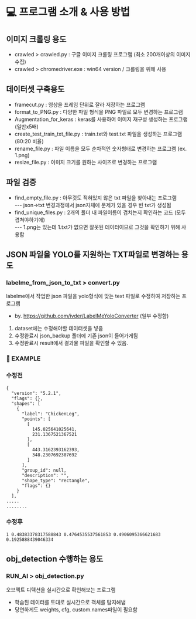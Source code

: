 # 💻 프로그램 소개 & 사용 방법

## 이미지 크롤링 용도
- crawled > crawled.py : 구글 이미지 크롤링 프로그램 (최소 200개이상의 이미지 수집)
- crawled > chromedriver.exe : win64 version / 크롤링을 위해 사용


## 데이터셋 구축용도
- framecut.py : 영상을 프레임 단위로 잘라 저장하는 프로그램
- format_to_PNG.py : 다양한 파일 형식을 PNG 파일로 모두 변경하는 프로그램
- Augmentation_for_keras : keras를 사용하여 이미지 재구성 생성하는 프로그램 (일반x5배)
- create_test_train_txt_file.py : train.txt와 test.txt 파일을 생성하는 프로그램 (80:20 비율)
- rename_file.py : 파일 이름을 모두 순차적인 숫자형태로 변경하는 프로그램 (ex. 1.png)
- resize_file.py : 이미지 크기를 원하는 사이즈로 변경하는 프로그램

## 파일 검증
- find_empty_file.py : 아무것도 적혀있지 않은 txt 파일을 찾아내는 프로그램<br>
--- json->txt 변경과정에서 json자체에 문제가 있을 경우 빈 txt가 생성됨
- find_unique_files.py : 2개의 폴더 내 파일이름이 겹치는지 확인하는 코드 (모두 겹쳐야하기에)<br>
--- 1.png는 있는데 1.txt가 없으면 잘못된 데이터이므로 그것을 확인하기 위해 사용함

## JSON 파일을 YOLO를 지원하는 TXT파일로 변경하는 용도
### labelme_from_json_to_txt > convert.py
labelme에서 작업한 json 파일을 yolo형식에 맞는 text 파일로 수정하여 저장하는 프로그램
- by. https://github.com/ivder/LabelMeYoloConverter (일부 수정함)
1. dataset에는 수정해야할 데이터셋을 넣음
2. 수정완료시 json_backup 폴더에 기존 json이 들어가게됨
3. 수정완료시 result에서 결과물 파일을 확인할 수 있음.

### 💌 EXAMPLE
### 수정전
```
{
  "version": "5.2.1",
  "flags": {},
  "shapes": [
    {
      "label": "ChickenLeg",
      "points": [
        [
          145.025641025641,
          231.1367521367521
        ],
        [
          443.3162393162393,
          348.2307692307692
        ]
      ],
      "group_id": null,
      "description": "",
      "shape_type": "rectangle",
      "flags": {}
    }
  ],
.....
........
```
### 수정후
```
1 0.48383378317588843 0.4764535537561853 0.4906095366621683 0.1925888439046334
```
## obj_detection 수행하는 용도
### RUN_AI > obj_detection.py
오브젝트 디텍션을 실시간으로 확인해보는 프로그램
- 학습된 데이터를 토대로 실시간으로 객체를 탐지해냄
- 당연하게도 weights, cfg, custom.names파일이 필요함


